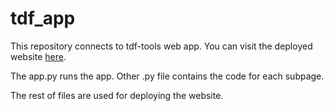 # tdf_app
This repository connects to tdf-tools web app. 
You can visit the deployed website [here](https://tdf-tools.herokuapp.com/).

The app.py runs the app. Other .py file contains the code for each subpage.

The rest of files are used for deploying the website.

